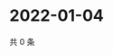 # 2022-01-04

共 0 条

<!-- BEGIN WEIBO -->
<!-- 最后更新时间 Tue Jan 04 2022 16:19:05 GMT+0800 (China Standard Time) -->

<!-- END WEIBO -->
